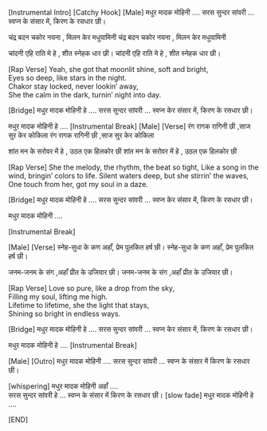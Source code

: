 
[Instrumental Intro]
[Catchy Hook]
[Male]
मधुर मादक मोहिनी  ....
सरस सुन्दर सांवरी ...
स्वप्न के संसार में,
किरण के रसधार छी।

चंद्र बदन चकोर नयना , मिलन केर मधुयामिनी
चंद्र बदन चकोर नयना , मिलन केर मधुयामिनी

चांदनी एहि राति मे  हे , शीत स्नेहक धार छी।
चांदनी एहि राति मे  हे , शीत स्नेहक धार छी।

[Rap Verse]
Yeah, she got that moonlit shine, soft and bright,  
Eyes so deep, like stars in the night.  
Chakor stay locked, never lookin’ away,  
She the calm in the dark, turnin’ night into day.  
 
[Bridge]
मधुर मादक मोहिनी हे  ....
सरस सुन्दर सांवरी ...
स्वप्न केर संसार में,
किरण के रसधार छी।


मधुर मादक मोहिनी हे ....
[Instrumental Break]
[Male] 
[Verse] 
रंग रागक  रागिनी छी ,साज सुर केर  कोकिला 
रंग रागक  रागिनी छी ,साज सुर केर  कोकिला 

शांत मन के सरोवर में हे , उठल एक हिलकोर छी 
शांत मन के सरोवर में हे , उठल एक हिलकोर छी 

[Rap Verse]
She the melody, the rhythm, the beat so tight,
Like a song in the wind, bringin’ colors to life.
Silent waters deep, but she stirrin’ the waves,
One touch from her, got my soul in a daze.

[Bridge] 
मधुर मादक मोहिनी हे  ....
सरस सुन्दर सांवरी ...
स्वप्न केर संसार में,
किरण के रसधार छी।


मधुर मादक मोहिनी ....

[Instrumental Break]

[Male]
[Verse] 
स्नेह-सुधा के कण अहाँ, प्रेम पुलकित हर्ष छी।
स्नेह-सुधा के कण अहाँ, प्रेम पुलकित हर्ष छी।

जनम-जनम के संग ,अहाँ प्रीत के उजियार छी।
जनम-जनम के संग  ,अहाँ प्रीत के उजियार छी।

[Rap Verse]
Love so pure, like a drop from the sky,  
Filling my soul, lifting me high.  
Lifetime to lifetime, she the light that stays,  
Shining so bright in endless ways.

[Bridge] 
मधुर मादक मोहिनी हे  ....
सरस सुन्दर सांवरी ...
स्वप्न केर संसार में,
किरण के रसधार छी।

मधुर मादक मोहिनी हे ....
[Instrumental Break]

[Male]
[Outro] 
मधुर मादक मोहिनी  ....
सरस सुन्दर सांवरी ...
स्वप्न के संसार में
किरण के रसधार छी।


[whispering]  मधुर मादक मोहिनी अहाँ ....   
सरस सुन्दर सांवरी हे  ...
स्वप्न के संसार में 
किरण के रसधार छी।
[slow fade]  मधुर मादक मोहिनी हे  ....

[END]




